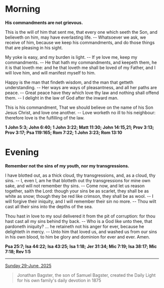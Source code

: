 # Morning

**His commandments are not grievous.**
 
This is the will of him that sent me, that every one which seeth the Son, and believeth on him, may have everlasting life. -- Whatsoever we ask, we receive of him, because we keep his commandments, and do those things that are pleasing in his sight.
 
My yoke is easy, and my burden is light. -- If ye love me, keep my commandments. -- He that hath my commandments, and keepeth them, he it is that loveth me: and he that loveth me shall be loved of my Father, and I will love him, and will manifest myself to him.
 
Happy is the man that findeth wisdom, and the man that getteth understanding. -- Her ways are ways of pleasantness, and all her paths are peace. -- Great peace have they which love thy law and nothing shall offend them. -- I delight in the law of God after the inward man.
 
This is his commandment, That we should believe on the name of his Son Jesus Christ, and love one another. -- Love worketh no ill to his neighbour: therefore love is the fulfilling of the law.  

**1 John 5:3; John 6:40; 1 John 3:22; Matt 11:30; John 14:15,21; Prov 3:13; Prov 3:17; Psa 119:165; Rom 7:22; 1 John 3:23; Rom 13:10**

# Evening

**Remember not the sins of my youth, nor my transgressions.**
 
I have blotted out, as a thick cloud, thy transgressions, and, as a cloud, thy sins. -- I, even I, am he that blotteth out thy transgressions for mine own sake, and will not remember thy sins. -- Come now, and let us reason together, saith the Lord: though your sins be as scarlet, they shall be as white as snow; though they be red like crimson, they shall be as wool. -- I will forgive their iniquity, and I will remember their sin no more. -- Thou wilt cast all their sins into the depths of the sea.
 
Thou hast in love to my soul delivered it from the pit of corruption: for thou hast cast all my sins behind thy back. -- Who is a God like unto thee, that pardoneth iniquity? ... he retaineth not his anger for ever, because he delighteth in mercy. -- Unto him that loved us, and washed us from our sins in his own blood, to him be glory and dominion for ever and ever. Amen.  

**Psa 25:7; Isa 44:22; Isa 43:25; Isa 1:18; Jer 31:34; Mic 7:19; Isa 38:17; Mic 7:18; Rev 1:5**

---

[Sunday 29-June, 2025](https://t.me/s/daily_light)

> Jonathan Bagster, the son of Samuel Bagster, created the Daily Light for his own family's daily devotion in 1875

